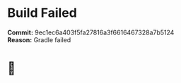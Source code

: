 
Build Failed  
============  
  
**Commit:** 9ec1ec6a403f5fa27816a3f6616467328a7b5124  
**Reason:** Gradle failed    
# 🤯

